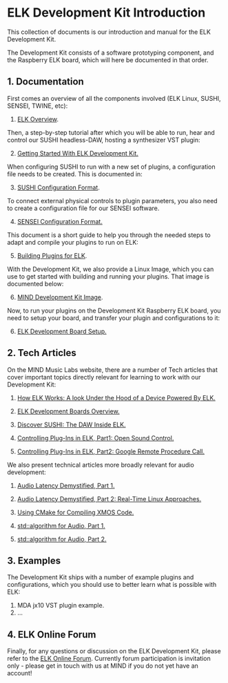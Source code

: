 # ELK Development Kit Introduction #

This collection of documents is our introduction and manual for the ELK Development Kit.

The Development Kit consists of a software prototyping component, and the Raspberry ELK board, which will here be documented in that order.

## 1. Documentation

First comes an overview of all the components involved (ELK Linux, SUSHI, SENSEI, TWINE, etc):

1. [ELK Overview](01_elk_overview.md).

Then, a step-by-step tutorial after which you will be able to run, hear and control our SUSHI headless-DAW, hosting a synthesizer VST plugin:

2. [Getting Started With ELK Development Kit.](02_getting_started_with_development_kit.md)

When configuring SUSHI to run with a new set of plugins, a configuration file needs to be created. This is documented in:

3. [SUSHI Configuration Format](03_sushi_configuration_format.md).

To connect external physical controls to plugin parameters, you also need to create a configuration file for our SENSEI software.

4. [SENSEI Configuration Format.](04_sensei_configuration_format.md)

This document is a short guide to help you through the needed steps to adapt and compile your plugins to run on ELK:

5. [Building Plugins for ELK](05_building_plugins_for_elk.md).

With the Development Kit, we also provide a Linux Image, which you can use to get started with building and running your plugins. That image is documented below:

6. [MIND Development Kit Image](06_mind_devkit_image.md).

Now, to run your plugins on the Development Kit Raspberry ELK board, you need to setup your board, and transfer your plugin and configurations to it:

6. [ELK Development Board Setup.](07_elk_development_board_setup.md)

## 2. Tech Articles

On the MIND Music Labs website, there are a number of Tech articles that cover important topics directly relevant for learning to work with our Development Kit:

1. [How ELK Works: A look Under the Hood of a Device Powered By ELK.](https://www.mindmusiclabs.com/a-look-under-the-hood-of-a-device-powered-by-elk/)

2. [ELK Development Boards Overview.](https://www.mindmusiclabs.com/development-board-overview/)

3. [Discover SUSHI: The DAW Inside ELK.](https://www.mindmusiclabs.com/daw-like-sushi/)

4. [Controlling Plug-Ins in ELK, Part1: Open Sound Control.](https://www.mindmusiclabs.com/controlling-plug-ins-in-elk-part-1-open-sound-control/)

5. [Controlling Plug-Ins in ELK, Part2: Google Remote Procedure Call.](https://www.mindmusiclabs.com/controlling-plug-ins-in-elk-part-2-google-remote-procedure-call-grpc/)

We also present technical articles more broadly relevant for audio development:

1. [Audio Latency Demystified, Part 1.](https://www.mindmusiclabs.com/audio-latency-demystified-part-1/)

2. [Audio Latency Demystified, Part 2: Real-Time Linux Approaches.](https://www.mindmusiclabs.com/audio-latency-demystified-part-2-4-real-time-linux-approaches/)

3. [Using CMake for Compiling XMOS Code.](https://www.mindmusiclabs.com/using-cmake-for-compiling-xmos-code/)

4. [std::algorithm for Audio, Part 1.](https://www.mindmusiclabs.com/stdalgorithm-for-audio/)

5. [std::algorithm for Audio, Part 2.](https://www.mindmusiclabs.com/stdalgorithm-for-audio-part-ii/)

## 3. Examples

The Development Kit ships with a number of example plugins and configurations, which you should use to better learn what is possible with ELK:

1. MDA jx10 VST plugin example.
2. ...

## 4. ELK Online Forum

Finally, for any questions or discussion on the ELK Development Kit, please refer to the [ELK Online Forum](https://forum.elkmusicos.com). Currently forum participation is invitation only - please get in touch with us at MIND if you do not yet have an account!